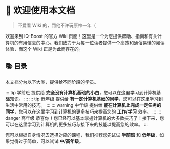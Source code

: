 # 👋 欢迎使用本文档

> 不爱看 Wiki 的，罚他不许玩原神一年（

欢迎来到 IQ-Boost 的官方 Wiki 页面！这里是一个为您提供帮助、指南和有关计算机的有用信息的中心。我们致力于为每一位读者提供一个高效和通俗易懂的阅读体验，而这个 Wiki 正是为此而存在的。

## 📚 目录

本文档分为以下大类，提供给不同阶段的学员。

::: tip 学前班
提供给 **完全没有计算机基础的小白**，您可以在这里学习到计算机基础知识。
:::
::: tip 低年级
提供给 **有一定计算机基础的同学**，您可以在这里学习到生活中常用的技巧。
:::
::: warning 中年级
提供给 **能在计算机上完成一定任务的同学**，您可以在这里学习到计算机的更多技巧来提高您的 **工作/学习** 效率。
:::
::: danger 高年级
恭喜你！您已经可以基本掌握计算机的大多数技巧了！接下来，您可以在这里学习到计算机的更多技巧与接下来的技能以提高您的效率。
:::

您可以根据自身情况去选择对应的课程，我们推荐您先试试 **学前班** 和 **低年级**，如果觉得过于简单，可以试试 **中/高年级**。